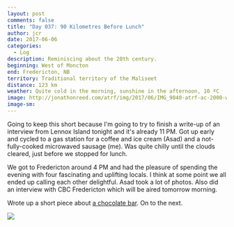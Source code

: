 ```yaml
---
layout: post
comments: false
title: "Day 037: 90 Kilometres Before Lunch"
author: jcr
date: 2017-06-06
categories:
  - Log
description: Reminiscing about the 20th century.
beginning: West of Moncton
end: Fredericton, NB
territory: Traditional territory of the Maliseet
distance: 123 km
weather: Quite cold in the morning, sunshine in the afternoon, 10 ºC 
image: http://jonathonreed.com/atrf/img/2017/06/IMG_9040-atrf-ac-2000-web.jpg
image-sm:
---
```


Going to keep this short because I'm going to try to finish a write-up of an interview from Lennox Island tonight and it's already 11 PM. Got up early and cycled to a gas station for a coffee and ice cream (Asad) and a not-fully-cooked microwaved sausage (me). Was quite chilly until the clouds cleared, just before we stopped for lunch.

We got to Fredericton around 4 PM and had the pleasure of spending the evening with four fascinating and uplifting locals. I think at some point we all ended up calling each other delightful. Asad took a lot of photos. Also did an interview with CBC Fredericton which will be aired tomorrow morning.

Wrote up a short piece about <a href="http://jonathonreed.com/atrf/2017/06/06/pal-o-mine/">a chocolate bar</a>. On to the next.

<img src="http://jonathonreed.com/atrf/img/2017/06/IMG_9056-atrf-ac-2000-web.jpg">